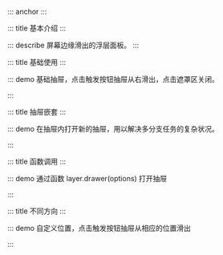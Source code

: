 ::: anchor
:::

::: title 基本介绍
:::

::: describe 屏幕边缘滑出的浮层面板。
:::

::: title 基础使用
:::

::: demo 基础抽屉，点击触发按钮抽屉从右滑出，点击遮罩区关闭。

<template>
  <lay-button @click="changeVisible" type="primary">打开</lay-button>
  <lay-layer type="drawer" v-model="visible" title="标题">内容</lay-layer>
</template>

<script>
import { ref } from 'vue'

export default {
  setup() {
    const visible = ref(false)
    const changeVisible = function() {
        visible.value = !visible.value;
    }
    return {
        visible,
        changeVisible
    }
  }
}
</script>

:::


::: title 抽屉嵌套
:::

::: demo 在抽屉内打开新的抽屉，用以解决多分支任务的复杂状况。

<template>
  <lay-button @click="changeVisible1" type="primary">打开</lay-button>
  <lay-layer type="drawer" v-model="visible1" title="标题">
      <lay-button @click="changeVisible2" type="primary" style="margin:10px;">打开</lay-button>
      <lay-layer type="drawer" area="200px" v-model="visible2" title="标题">
      内容
      </lay-layer>
  </lay-layer>
</template>

<script>
import { ref } from 'vue'

export default {
  setup() {
    const visible1 = ref(false)
    const changeVisible1 = function() {
        visible1.value = !visible1.value;
    }
    const visible2 = ref(false)
    const changeVisible2 = function() {
        visible2.value = !visible2.value;
    }
    return {
        visible1,
        visible2,
        changeVisible1,
        changeVisible2
    }
  }
}
</script>

:::

::: title 函数调用
:::

::: demo 通过函数 layer.drawer(options) 打开抽屉

<template>
  <lay-button @click="openDrawer" type="primary">调用</lay-button>
</template>

<script>
import { ref } from 'vue'
import { layer } from "@layui/layer-vue"

export default {
  setup() {
    const openDrawer = function() {
        layer.drawer({
            title: "标题",
            content: "内容"
        })
    }
    return {
        openDrawer
    }
  }
}
</script>

:::

::: title 不同方向
:::

::: demo 自定义位置，点击触发按钮抽屉从相应的位置滑出

<template>
    <lay-button @click="openTopDrawer" type="primary">上</lay-button>
    <lay-button @click="openBottomDrawer" type="primary">下</lay-button>
    <lay-button @click="openLeftDrawer" type="primary">左</lay-button>
    <lay-button @click="openRightDrawer" type="primary">右</lay-button>
</template>

<script>
import { ref } from 'vue'
import { layer } from "@layui/layer-vue"

export default {
  setup() {
    const openTopDrawer = function() {
        layer.drawer({
            title: "标题",
            content: "内容",
            offset: "t"
        })
    }
    const openBottomDrawer = function() {
        layer.drawer({
            title: "标题",
            content: "内容",
            offset: "b"
        })
    }
    const openLeftDrawer = function() {
        layer.drawer({
            title: "标题",
            content: "内容",
            offset: "l"
        })
    }
    const openRightDrawer = function() {
        layer.drawer({
            title: "标题",
            content: "内容",
            offset: "r"
        })
    }
    return {
        openTopDrawer,
        openBottomDrawer,
        openLeftDrawer,
        openRightDrawer,
    }
  }
}
</script>

:::